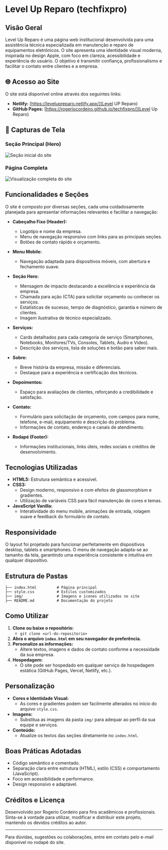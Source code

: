 # Level Up Reparo (techfixpro)

## Visão Geral

Level Up Reparo é uma página web institucional desenvolvida para uma assistência técnica especializada em manutenção e reparo de equipamentos eletrônicos. O site apresenta uma identidade visual moderna, inspirada no design Apple, com foco em clareza, acessibilidade e experiência do usuário. O objetivo é transmitir confiança, profissionalismo e facilitar o contato entre clientes e a empresa.

## 🌐 Acesso ao Site

O site está disponível online através dos seguintes links:

- **Netlify:** [https://levelupreparo.netlify.app/](Level UP Reparo)
- **GitHub Pages:** [https://rogeriocordeiro.github.io/techfixpro/](Level Up Reparo)

## 📸 Capturas de Tela

### Seção Principal (Hero)

![Seção inicial do site](parcial-screenshot.png)

### Página Completa

![Visualização completa do site](full-screenshot.png)

## Funcionalidades e Seções

O site é composto por diversas seções, cada uma cuidadosamente planejada para apresentar informações relevantes e facilitar a navegação:

- **Cabeçalho Fixo (Header):**

  - Logotipo e nome da empresa.
  - Menu de navegação responsivo com links para as principais seções.
  - Botões de contato rápido e orçamento.

- **Menu Mobile:**

  - Navegação adaptada para dispositivos móveis, com abertura e fechamento suave.

- **Seção Hero:**

  - Mensagem de impacto destacando a excelência e experiência da empresa.
  - Chamada para ação (CTA) para solicitar orçamento ou conhecer os serviços.
  - Estatísticas de sucesso, tempo de diagnóstico, garantia e número de clientes.
  - Imagem ilustrativa de técnico especializado.

- **Serviços:**

  - Cards detalhados para cada categoria de serviço (Smartphones, Notebooks, Monitores/TVs, Consoles, Tablets, Áudio e Vídeo).
  - Descrição dos serviços, lista de soluções e botão para saber mais.

- **Sobre:**

  - Breve história da empresa, missão e diferenciais.
  - Destaque para a experiência e certificação dos técnicos.

- **Depoimentos:**

  - Espaço para avaliações de clientes, reforçando a credibilidade e satisfação.

- **Contato:**

  - Formulário para solicitação de orçamento, com campos para nome, telefone, e-mail, equipamento e descrição do problema.
  - Informações de contato, endereço e canais de atendimento.

- **Rodapé (Footer):**
  - Informações institucionais, links úteis, redes sociais e créditos de desenvolvimento.

## Tecnologias Utilizadas

- **HTML5:** Estrutura semântica e acessível.
- **CSS3:**
  - Design moderno, responsivo e com efeitos de glassmorphism e gradientes.
  - Utilização de variáveis CSS para fácil manutenção de cores e temas.
- **JavaScript Vanilla:**
  - Interatividade do menu mobile, animações de entrada, rolagem suave e feedback do formulário de contato.

## Responsividade

O layout foi projetado para funcionar perfeitamente em dispositivos desktop, tablets e smartphones. O menu de navegação adapta-se ao tamanho da tela, garantindo uma experiência consistente e intuitiva em qualquer dispositivo.

## Estrutura de Pastas

```
├── index.html         # Página principal
├── style.css          # Estilos customizados
├── img/               # Imagens e ícones utilizados no site
├── README.md          # Documentação do projeto
```

## Como Utilizar

1. **Clone ou baixe o repositório:**
   - `git clone <url-do-repositorio>`
2. **Abra o arquivo `index.html` em seu navegador de preferência.**
3. **Personalize as informações:**
   - Altere textos, imagens e dados de contato conforme a necessidade da sua empresa.
4. **Hospedagem:**
   - O site pode ser hospedado em qualquer serviço de hospedagem estática (GitHub Pages, Vercel, Netlify, etc.).

## Personalização

- **Cores e Identidade Visual:**
  - As cores e gradientes podem ser facilmente alterados no início do arquivo `style.css`.
- **Imagens:**
  - Substitua as imagens da pasta `img/` para adequar ao perfil da sua equipe e serviços.
- **Conteúdo:**
  - Atualize os textos das seções diretamente no `index.html`.

## Boas Práticas Adotadas

- Código semântico e comentado.
- Separação clara entre estrutura (HTML), estilo (CSS) e comportamento (JavaScript).
- Foco em acessibilidade e performance.
- Design responsivo e adaptável.

## Créditos e Licença

Desenvolvido por Rogerio Cordeiro para fins acadêmicos e profissionais. Sinta-se à vontade para utilizar, modificar e distribuir este projeto, mantendo os devidos créditos ao autor.

---

Para dúvidas, sugestões ou colaborações, entre em contato pelo e-mail disponível no rodapé do site.
